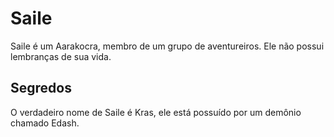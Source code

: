 <!-- TITLE: Saile -->
<!-- SUBTITLE: Visão geral sobre Saile -->

# Saile
Saile é um Aarakocra, membro de um grupo de aventureiros. Ele não possui lembranças de sua vida.

## Segredos
O verdadeiro nome de Saile é Kras, ele está possuído por um demônio chamado Edash.

